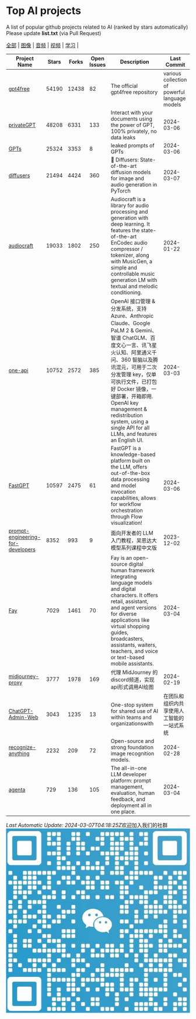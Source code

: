 # Top AI projects
A list of popular github projects related to AI (ranked by stars automatically)
Please update **list.txt** (via Pull Request)

<a href="./README.md">全部</a> |   <a href="./READMEpicture.md">图像</a> |   <a href="./READMEaudio.md">音频</a> | <a href="./READMEvideo.md">视频</a> | <a href="./READMElearn.md">学习</a> | 

| Project Name | Stars | Forks | Open Issues | Description | Last Commit |
| ------------ | ----- | ----- | ----------- | ----------- | ----------- |
| [gpt4free](https://github.com/xtekky/gpt4free) | 54190 | 12438 | 82 | The official gpt4free repository | various collection of powerful language models | 2024-03-06 |
| [privateGPT](https://github.com/imartinez/privateGPT) | 48208 | 6331 | 133 | Interact with your documents using the power of GPT, 100% privately, no data leaks | 2024-03-06 |
| [GPTs](https://github.com/linexjlin/GPTs) | 25324 | 3353 | 8 | leaked prompts of GPTs | 2024-03-06 |
| [diffusers](https://github.com/huggingface/diffusers) | 21494 | 4424 | 360 | 🤗 Diffusers: State-of-the-art diffusion models for image and audio generation in PyTorch | 2024-03-07 |
| [audiocraft](https://github.com/facebookresearch/audiocraft) | 19033 | 1802 | 250 | Audiocraft is a library for audio processing and generation with deep learning. It features the state-of-the-art EnCodec audio compressor / tokenizer, along with MusicGen, a simple and controllable music generation LM with textual and melodic conditioning. | 2024-01-22 |
| [one-api](https://github.com/songquanpeng/one-api) | 10752 | 2572 | 385 | OpenAI 接口管理 & 分发系统，支持 Azure、Anthropic Claude、Google PaLM 2 & Gemini、智谱 ChatGLM、百度文心一言、讯飞星火认知、阿里通义千问、360 智脑以及腾讯混元，可用于二次分发管理 key，仅单可执行文件，已打包好 Docker 镜像，一键部署，开箱即用. OpenAI key management & redistribution system, using a single API for all LLMs, and features an English UI. | 2024-03-03 |
| [FastGPT](https://github.com/labring/FastGPT) | 10597 | 2475 | 61 | FastGPT is a knowledge-based platform built on the LLM, offers out-of-the-box data processing and model invocation capabilities, allows for workflow orchestration through Flow visualization! | 2024-03-06 |
| [prompt-engineering-for-developers](https://github.com/datawhalechina/prompt-engineering-for-developers) | 8352 | 993 | 9 | 面向开发者的 LLM 入门教程，吴恩达大模型系列课程中文版 | 2023-12-02 |
| [Fay](https://github.com/xszyou/Fay) | 7029 | 1461 | 70 | Fay is an open-source digital human framework integrating language models and digital characters. It offers retail, assistant, and agent versions for diverse applications like virtual shopping guides, broadcasters, assistants, waiters, teachers, and voice or text-based mobile assistants. | 2024-03-04 |
| [midjourney-proxy](https://github.com/novicezk/midjourney-proxy) | 3777 | 1978 | 169 | 代理 MidJourney 的discord频道，实现api形式调用AI绘图 | 2024-02-19 |
| [ChatGPT-Admin-Web](https://github.com/AprilNEA/ChatGPT-Admin-Web) | 3043 | 1235 | 13 | One-stop system for shared use of AI within teams and organizationswith | 在团队和组织内共享使用人工智能的一站式系统 | 2023-12-27 |
| [recognize-anything](https://github.com/xinyu1205/recognize-anything) | 2232 | 209 | 72 | Open-source and strong foundation image recognition models. | 2024-02-28 |
| [agenta](https://github.com/Agenta-AI/agenta) | 729 | 136 | 105 | The all-in-one LLM developer platform: prompt management, evaluation, human feedback, and deployment all in one place. | 2024-03-04 |

*Last Automatic Update: 2024-03-07T04:18:25Z*欢迎加入我们的社群 ![](https://raw.githubusercontent.com/mouuii/picture/master/weichat.jpg) 